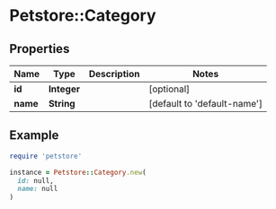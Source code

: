 # Petstore::Category

## Properties

| Name | Type | Description | Notes |
| ---- | ---- | ----------- | ----- |
| **id** | **Integer** |  | [optional] |
| **name** | **String** |  | [default to &#39;default-name&#39;] |

## Example

```ruby
require 'petstore'

instance = Petstore::Category.new(
  id: null,
  name: null
)
```

